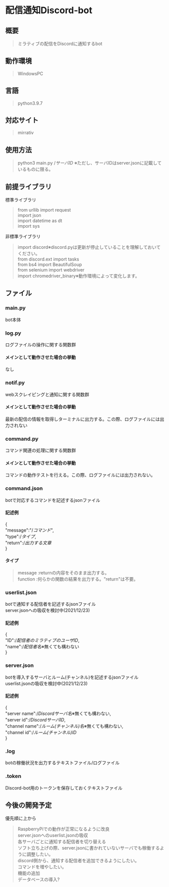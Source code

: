 # 配信通知Discord-bot
## 概要
> ミラティブの配信をDiscordに通知するbot<br>

## 動作環境
> WindowsPC<br>

## 言語
> python3.9.7<br>

## 対応サイト
> mirrativ<br>

## 使用方法
> python3 main.py /*サーバID*
※ただし、サーバIDはserver.jsonに記載しているものに限る。

## 前提ライブラリ
標準ライブラリ<br>
> from urllib import request<br>
> import json<br>
> import datetime as dt<br>
> import sys<br>

非標準ライブラリ<br>
> import discord※discord.pyは更新が停止していることを理解しておいてください。<br>
> from discord.ext import tasks<br>
> from bs4 import BeautifulSoup<br>
> from selenium import webdriver<br>
> import chromedriver_binary※動作環境によって変化します。<br>

## ファイル
### main.py
bot本体<br>
### log.py
ログファイルの操作に関する関数群<br>
#### メインとして動作させた場合の挙動
なし<br>
### notif.py
webスクレイピングと通知に関する関数群<br>
#### メインとして動作させた場合の挙動
最新の配信の情報を取得しターミナルに出力する。この際、ログファイルには出力されない<br>
### command.py
コマンド関連の処理に関する関数群<br>
#### メインとして動作させた場合の挙動
コマンドの動作テストを行える。この際、ログファイルには出力されない。<br>
### command.json
botで対応するコマンドを記述するjsonファイル<br>
#### 記述例<br>
{<br>
    "message":"/*コマンド*",<br>
    "type":/*タイプ*,<br>
    "return":/*出力する文章*<br>
}<br>
#### タイプ
> message    :returnの内容をそのまま出力する。<br>
> function   :何らかの関数の結果を出力する。"return"は不要。<br>
### userlist.json
botで通知する配信者を記述するjsonファイル<br>
server.jsonへの吸収を検討中(2021/12/23)<br>
#### 記述例<br>
{<br>
    "ID":/*配信者のミラティブのユーザID*,<br>
    "name":/*配信者名*※無くても構わない<br>
}<br>
### server.json
botを導入するサーバとルーム(チャンネル)を記述するjsonファイル<br>
userlist.jsonの吸収を検討中(2021/12/23)<br>
#### 記述例<br>
{<br>
    "server name":/*Discordサーバ名*※無くても構わない,<br>
    "server id":/*DiscordサーバID*,<br>
    "channel name":/*ルーム(チャンネル)名*※無くても構わない,<br>
    "channel id":/*ルーム(チャンネル)ID*<br>
}<br>
### .log
botの稼働状況を出力するテキストファイル/ログファイル<br>
### .token
Discord-bot用のトークンを保存しておくテキストファイル<br> 

## 今後の開発予定
優先順に上から<br>
> RaspberryPiでの動作が正常になるように改良<br>
> server.jsonへのuserlist.jsonの吸収<br>
> 各サーバごとに通知する配信者を切り替える<br>
> ソフト立ち上げの際、server.jsonに書かれていないサーバでも稼働するように調整したい。<br>
> discord側から、通知する配信者を追加できるようにしたい。<br>
> コマンドを増やしたい。<br>
> 機能の追加<br>
> データベースの導入?<br>